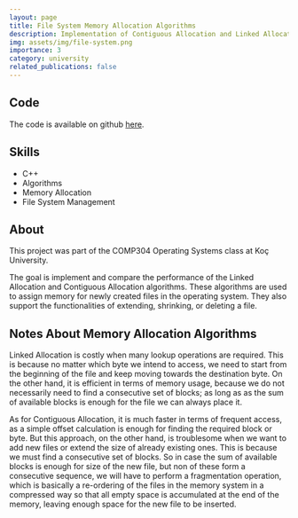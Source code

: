 ```yaml
---
layout: page
title: File System Memory Allocation Algorithms
description: Implementation of Contiguous Allocation and Linked Allocation algorithms for file system memory management.
img: assets/img/file-system.png
importance: 3
category: university
related_publications: false
---
```


## Code

The code is available on github [here](https://github.com/NazirNayal8/file-system-space-allocation-analysis).

## Skills

* C++
* Algorithms
* Memory Allocation
* File System Management

## About

This project was part of the COMP304 Operating Systems class at Koç University.

The goal is implement and compare the performance of the Linked Allocation and Contiguous Allocation
algorithms. These algorithms are used to assign memory for newly created files in the operating system.
They also support the functionalities of extending, shrinking, or deleting a file.

## Notes About Memory Allocation Algorithms

Linked Allocation is costly when many lookup operations are required. This is because no matter which byte we intend to access,
we need to start from the beginning of the file and keep moving towards the destination byte. On the other hand, it is efficient in terms
of memory usage, because we do not necessarily need to find a consecutive set of blocks; as long as as the sum of available blocks is enough for the file
we can always place it.

As for Contiguous Allocation, it is much faster in terms of frequent access, as a simple offset calculation is enough for finding the required block or byte.
But this approach, on the other hand, is troublesome when we want to add new files or extend the size of already existing ones. This is because we must find a
consecutive set of blocks. So in case the sum of available blocks is enough for size of the new file, but non of these form a consecutive sequence, we will have to
perform a fragmentation operation, which is basically a re-ordering of the files in the memory system in a compressed way so that all empty space is accumulated
at the end of the memory, leaving enough space for the new file to be inserted.
